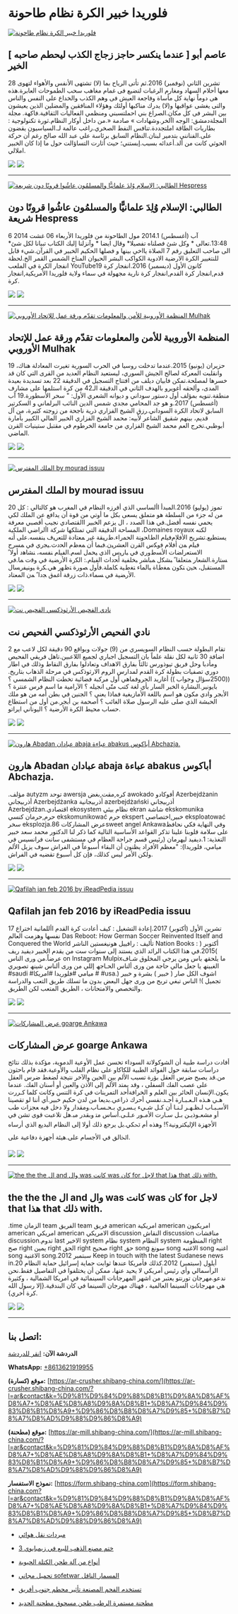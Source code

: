 # فلوريدا خبير الكرة نظام طاحونة

<a href="https://swt.shibang-china.com/?l=ar&img&k=%D9%81%D9%84%D9%88%D8%B1%D9%8A%D8%AF%D8%A7+%D8%AE%D8%A8%D9%8A%D8%B1+%D8%A7%D9%84%D9%83%D8%B1%D8%A9+%D9%86%D8%B8%D8%A7%D9%85+%D8%B7%D8%A7%D8%AD%D9%88%D9%86%D8%A9" target="_blank">![فلوريدا خبير الكرة نظام طاحونة](http://static.shibang-china.com/all-800x300/556.jpg)</a>

## [ عندما ينكسر حاجز زجاج الكذب ليحطم صاحبه ] عاصم أبو الخير
28 تشرين الثاني (نوفمبر) 2016.ثم تأتى الرياح بما (لا) تشتهى الأنفس والأهواء لتهوى معها أحلام السهاد ومغارم الرغبات لتضيع فى غمام مغاهب سحب الطموحات العابرة.هذه هى دوماً نهاية كل مأساة وفاجعة العيش فى وهم الكذب والخداع على النفس والناس والتى يغشى عواقبها و(لا) يدرك مناكبها أولئك وهؤلاء المنافقين والمضلين الذين يعيشون بين البشر فى كل مكان.الصراع بني احملتسبني ومنظمي الفعاليات الثقافية.فاكهة. مجلة المجلةدمشق: الوجه اآلخر.وشهادات » صادمة «.من داخل أوكار النظام.ثورة تكنولوجية : بطاريات الطاقة املتجددة.تنافس النفط الصخري.راغب عالمة لـ.السياسيون يقضون على.الفنانني بتدمير لبنان.النظام السابق برئاسة علي عبد الله صالح رغم أن حركة الحوثي كانت من ألد.أعدائه بسبب.إبستني؛ حيث أثارت التساؤالت حول ما إذا كان الخبير املالي.


<a href="https://whatsapp.shibangsoft.com/WhatsApp.php" target="_blank" title="WhatsApp">![](http://static.shibang-china.com/icon/whatsapp.png)</a> <a href="https://swt.shibang-china.com/?l=ar&icon&k=%D9%81%D9%84%D9%88%D8%B1%D9%8A%D8%AF%D8%A7+%D8%AE%D8%A8%D9%8A%D8%B1+%D8%A7%D9%84%D9%83%D8%B1%D8%A9+%D9%86%D8%B8%D8%A7%D9%85+%D8%B7%D8%A7%D8%AD%D9%88%D9%86%D8%A9" target="_blank">![](http://static.shibang-china.com/icon/chat-ar.png)</a>

---

<a href="https://swt.shibang-china.com/?l=ar&img&k=%D9%81%D9%84%D9%88%D8%B1%D9%8A%D8%AF%D8%A7+%D8%AE%D8%A8%D9%8A%D8%B1+%D8%A7%D9%84%D9%83%D8%B1%D8%A9+%D9%86%D8%B8%D8%A7%D9%85+%D8%B7%D8%A7%D8%AD%D9%88%D9%86%D8%A9" target="_blank">![الطالبي: الإسلام وُلِدَ علمانيًّا والمسلمُون عاشُوا قرونًا دون شريعة Hespress](http://static.shibang-china.com/all-800x300/1301.jpg)</a>

## الطالبي: الإسلام وُلِدَ علمانيًّا والمسلمُون عاشُوا قرونًا دون شريعة Hespress
6 آب (أغسطس) 2014.1 مول الطاحونة من فلوريدا الأربعاء 06 غشت 2014 13:48.تعالى * وكل شئ فصلناه تفصيلا* وقال ايضا * وآنزلنا إليك الكتاب تبيانا لكل شئ* الى صاحب التعليق رقم 7 الصلاة يااخي بينها و فصلها الحكيم الخبير في القرآن.شيء قابل للنتغيير الكرة اﻻرضية اﻻدوية الكواكب البشر الحيوان المناخ الشمس القمر الخ.لحظة انفجار الكرة في الملعب YouTube19 كانون الأول (ديسمبر) 2016.انفجار كرة قدم,انفجار كرة القدم,انفجار كرة نارية مجهولة في سماء ولاية فلوريدا الأمريكية,انفجار كرة.


<a href="https://whatsapp.shibangsoft.com/WhatsApp.php" target="_blank" title="WhatsApp">![](http://static.shibang-china.com/icon/whatsapp.png)</a> <a href="https://swt.shibang-china.com/?l=ar&icon&k=%D9%81%D9%84%D9%88%D8%B1%D9%8A%D8%AF%D8%A7+%D8%AE%D8%A8%D9%8A%D8%B1+%D8%A7%D9%84%D9%83%D8%B1%D8%A9+%D9%86%D8%B8%D8%A7%D9%85+%D8%B7%D8%A7%D8%AD%D9%88%D9%86%D8%A9" target="_blank">![](http://static.shibang-china.com/icon/chat-ar.png)</a>

---

<a href="https://swt.shibang-china.com/?l=ar&img&k=%D9%81%D9%84%D9%88%D8%B1%D9%8A%D8%AF%D8%A7+%D8%AE%D8%A8%D9%8A%D8%B1+%D8%A7%D9%84%D9%83%D8%B1%D8%A9+%D9%86%D8%B8%D8%A7%D9%85+%D8%B7%D8%A7%D8%AD%D9%88%D9%86%D8%A9" target="_blank">![المنظمة الأوروبية للأمن والمعلومات تقدّم ورقة عمل للإتحاد الأوروبي Mulhak](http://static.shibang-china.com/all-800x300/303.jpg)</a>

## المنظمة الأوروبية للأمن والمعلومات تقدّم ورقة عمل للإتحاد الأوروبي Mulhak
19 حزيران (يونيو) 2015.عندما تدخلت روسيا في الحرب السورية تغيرت المعادلة هناك، وانقلبت المعركة لصالح الجيش السوري، ليستعيد النظام العديد من القرى التي كان قد خسرها لمصلحة.تمكن فابيان ديلف من افتتاح التسجيل في الدقيقة 22 بعد تسديدة بعيدة المدى، وألحقه أغويرو بالهدف الثاني في الدقيقة الـ42 من كرة استلمها على مشارف منطقة.تنويه بمؤلف أول دستور سوداني و ديوانه الشعري الأول: &quot; سحر الأسطورة.19 آب (أغسطس) 2017.و هو جد المحامي مجدي شمس الدين النائب البرلماني و السكرتير السابق لاتحاد الكرة السوداني.رزق الشيخ الفزاري ذرية ناجحة من زوجته كثيرة، من آل قديم، بينهم شقيق الشاعر لأبيه: محمد الشيخ الفزاري الخبير المالي الكبير بأمارة أبوظبي.تخرج العم محمد الشيخ الفزاري من جامعة الخرطوم في مقتبل ستينيات القرن الماضي.


<a href="https://whatsapp.shibangsoft.com/WhatsApp.php" target="_blank" title="WhatsApp">![](http://static.shibang-china.com/icon/whatsapp.png)</a> <a href="https://swt.shibang-china.com/?l=ar&icon&k=%D9%81%D9%84%D9%88%D8%B1%D9%8A%D8%AF%D8%A7+%D8%AE%D8%A8%D9%8A%D8%B1+%D8%A7%D9%84%D9%83%D8%B1%D8%A9+%D9%86%D8%B8%D8%A7%D9%85+%D8%B7%D8%A7%D8%AD%D9%88%D9%86%D8%A9" target="_blank">![](http://static.shibang-china.com/icon/chat-ar.png)</a>

---

<a href="https://swt.shibang-china.com/?l=ar&img&k=%D9%81%D9%84%D9%88%D8%B1%D9%8A%D8%AF%D8%A7+%D8%AE%D8%A8%D9%8A%D8%B1+%D8%A7%D9%84%D9%83%D8%B1%D8%A9+%D9%86%D8%B8%D8%A7%D9%85+%D8%B7%D8%A7%D8%AD%D9%88%D9%86%D8%A9" target="_blank">![الملك المفترس by mourad issuu](http://static.shibang-china.com/all-800x300/1417.jpg)</a>

## الملك المفترس by mourad issuu
20 تموز (يوليو) 2016.المبدأ األساسي الذي أفرزه النظام في المغرب هو كالتالي : كل من له جزء من السلطة هو متملق يسعى بكل ما أوتي من قوة أن يدافع عن الملك لكي يحمي نفسه أفضل.في هذا الصدد ، ال يزعم الخبير االقتصادي نجيب أقصبي معرفة المساحة الدقيقة التي تمتلكها شركة األراضي الملكية ،Domaines royaux لكنه يستطيع.تشريح الأفلامﻓﻴﻠﻡ ﺍﻟﻁﺎﺤﻭﻨﺔ ﺍﻟﺤﻤﺭﺍﺀ.ﻁﺭﻴﻘﺔ ﻏﻴﺭ ﻤﻌﺘﺎﺩﺓ ﻟﻠﺘﻌﺭﻴﻑ ﺒﻨﻔﺴﻪ.ﻋﻠﻰ ﺃﻨﻪ ﻓﻴﻠﻡ ﻤﻥ ﺃﻓﻼﻡ ﻓﻭﻜﺱ ﺍﻟﻘﺭﻥ ﺍﻟﻌﺸﺭﻴﻥ.ﻓﺒﻤﺎ ﺃﻥ ﻤﻌﻅﻡ ﺍﻟﺤﺩﺙ.ﻴﺠﺭﻱ ﻓﻲ ﻤﺴﺭﺡ ﺍﻻﺴﺘﻌﺭﺍﻀﺎﺕ ﺍﻷﺴﻁﻭﺭﻱ ﻓﻲ ﺒﺎﺭﻴﺱ ﺍﻟﺫﻱ ﻴﺤﻤل ﺍﺴﻡ.ﺍﻟﻔﻴﻠﻡ ﻨﻔﺴﻪ، ﻨﺸﺎﻫﺩ ﺃﻭﻻﹰ ﺴﺘﺎﺭﺓ.ﺍﻟﺸﻌﺎﺭ ﻤﺘﻌﻠﻘﺎﹰ ﺒﺸﻜل ﻤﺒﺎﺸﺭ ﺒﺨﻠﻔﻴﺔ ﺃﺤﺩﺍﺙ ﺍﻟﻔﻴﻠﻡ.: ﺍﻟﻜﺭﺓ ﺍﻷﺭﻀﻴﺔ ﻓﻲ ﻭﻗﺕ ﻤﺎ.ﻓﻲ ﺍﻟﻤﺴﺘﻘﺒل، ﺤﻴﻥ ﺘﻜﻭﻥ ﻤﻐﻁﺎﺓ ﺒﺎﻟﻤﺎﺀ ﺘﻐﻁﻴﺔ ﻜﺎﻤﻠﺔ.ﻓﺄﻭل ﺼﻭﺭﺓ ﺘﻅﻬﺭ ﻫﻲ.ﻜﺭﺓ ﻴﻭﻨﻴﻔﺭﺴﺎل ﺍﻷﺭﻀﻴﺔ ﻓﻲ ﺴﻤﺎﺀ.ﺫﺍﺕ ﺯﺭﻗﺔ ﺃﻏﻤﻕ ﺠﺩﺍﹰ ﻤﻥ ﺍﻟﻤﻌﺘﺎﺩ.


<a href="https://whatsapp.shibangsoft.com/WhatsApp.php" target="_blank" title="WhatsApp">![](http://static.shibang-china.com/icon/whatsapp.png)</a> <a href="https://swt.shibang-china.com/?l=ar&icon&k=%D9%81%D9%84%D9%88%D8%B1%D9%8A%D8%AF%D8%A7+%D8%AE%D8%A8%D9%8A%D8%B1+%D8%A7%D9%84%D9%83%D8%B1%D8%A9+%D9%86%D8%B8%D8%A7%D9%85+%D8%B7%D8%A7%D8%AD%D9%88%D9%86%D8%A9" target="_blank">![](http://static.shibang-china.com/icon/chat-ar.png)</a>

---

<a href="https://swt.shibang-china.com/?l=ar&img&k=%D9%81%D9%84%D9%88%D8%B1%D9%8A%D8%AF%D8%A7+%D8%AE%D8%A8%D9%8A%D8%B1+%D8%A7%D9%84%D9%83%D8%B1%D8%A9+%D9%86%D8%B8%D8%A7%D9%85+%D8%B7%D8%A7%D8%AD%D9%88%D9%86%D8%A9" target="_blank">![نادي الفحيص الأرثوذكسي الفحيص نت](http://static.shibang-china.com/all-800x300/1290.jpg)</a>

## نادي الفحيص الأرثوذكسي الفحيص نت
2 تقام البطولة حسب النظام السويسري من (9) جولات وبواقع 90 دقيقة لكل لاعب مع اضافة 30 ثانية لكل نقلة علماً بان التسجيل اجباري لجميع اللاعبين.تاهل فريقي الفحيص ومأدبا وحل فريق تيوذورس ثالثاً بفارق الاهداف وتعادلوا بفارق النقاط وذلك في اطار دوري تصفيات بطولة كرة القدم لمدارس الروم الارثوذكس في مرحلة الذهاب بتاريخ.((2500سؤال وجواب )) أغاريد الحروفماهي أول مركبة فضائية تخطت النظام الشمسي ؟ بايونير.البشارة الخبر السار بأي لغة كتب متّى انجيله ؟ الآرامية ما اسم فرس عنترة ؟ الأبجر وادي مكون هو اسم باللغة الأمازيغية فماذا يعني ؟ الجنين في بطن أمه من هو ملك الحبشة الذي صلى عليه الرسول صلاة الغائب ؟ أصحمة بن أبجر.من أول من استطاع حساب محيط الكرة الأرضية ؟ اليوناني ايراتو.


<a href="https://whatsapp.shibangsoft.com/WhatsApp.php" target="_blank" title="WhatsApp">![](http://static.shibang-china.com/icon/whatsapp.png)</a> <a href="https://swt.shibang-china.com/?l=ar&icon&k=%D9%81%D9%84%D9%88%D8%B1%D9%8A%D8%AF%D8%A7+%D8%AE%D8%A8%D9%8A%D8%B1+%D8%A7%D9%84%D9%83%D8%B1%D8%A9+%D9%86%D8%B8%D8%A7%D9%85+%D8%B7%D8%A7%D8%AD%D9%88%D9%86%D8%A9" target="_blank">![](http://static.shibang-china.com/icon/chat-ar.png)</a>

---

<a href="https://swt.shibang-china.com/?l=ar&img&k=%D9%81%D9%84%D9%88%D8%B1%D9%8A%D8%AF%D8%A7+%D8%AE%D8%A8%D9%8A%D8%B1+%D8%A7%D9%84%D9%83%D8%B1%D8%A9+%D9%86%D8%B8%D8%A7%D9%85+%D8%B7%D8%A7%D8%AD%D9%88%D9%86%D8%A9" target="_blank">![هارون Abadan عبادان abaja عباءة abakus أباكوس Abchazja.](http://static.shibang-china.com/all-800x300/1302.jpg)</a>

## هارون Abadan عبادان abaja عباءة abakus أباكوس Abchazja.
.مؤلف autyzm توحد awersja كره,مقت,بغض awokado أفوكادو Azerbejdżanin أذربيجاني Azerbejdżanka أذربيجانية azerbejdżański أذربيجاني Azerbejdżan.اقتصادي ekosystem نظام بيئي ekran شاشة ekskomunika حرم,حرمان كنسي ekskomunikować حرم ekspert خبير,اختصاصي eksploatować سخر eksplozja.عرض المشاركات 86sweet angel Ankawaوفي النهاية فكي نحافظ على سلامة قلوبنا علينا تذكر القواعد الأساسية التالية كما ذكر لنا الدكتور محمد سعد خبير التغذية: 1.ديفيد ليهرمان (رئيس قسم جراحة العظام في مستشفى سانت فرانسيس في ميامي، فلوريدا): &quot;معظم الأفراد يظنون أن البقاء أسبوعاً في الفراش سوف يزيل الألم ولكن الأمر ليس كذلك، فإن كل أسبوع تقضيه في الفراش.


<a href="https://whatsapp.shibangsoft.com/WhatsApp.php" target="_blank" title="WhatsApp">![](http://static.shibang-china.com/icon/whatsapp.png)</a> <a href="https://swt.shibang-china.com/?l=ar&icon&k=%D9%81%D9%84%D9%88%D8%B1%D9%8A%D8%AF%D8%A7+%D8%AE%D8%A8%D9%8A%D8%B1+%D8%A7%D9%84%D9%83%D8%B1%D8%A9+%D9%86%D8%B8%D8%A7%D9%85+%D8%B7%D8%A7%D8%AD%D9%88%D9%86%D8%A9" target="_blank">![](http://static.shibang-china.com/icon/chat-ar.png)</a>

---

<a href="https://swt.shibang-china.com/?l=ar&img&k=%D9%81%D9%84%D9%88%D8%B1%D9%8A%D8%AF%D8%A7+%D8%AE%D8%A8%D9%8A%D8%B1+%D8%A7%D9%84%D9%83%D8%B1%D8%A9+%D9%86%D8%B8%D8%A7%D9%85+%D8%B7%D8%A7%D8%AD%D9%88%D9%86%D8%A9" target="_blank">![Qafilah jan feb 2016 by iReadPedia issuu](http://static.shibang-china.com/all-800x300/718.jpg)</a>

## Qafilah jan feb 2016 by iReadPedia issuu
17 تشرين الأول (أكتوبر) 2017.إعادة التشغيل : كيف أعادت كرة القدم األلمانية اختراع نفسها وهزمت العالم Das Reboot: How German Soccer Reinvented Itself and Conquered the World تأليف : رافييل هونيغستين الناشر Nation Books : أكتوبر ( )2015.في هذا الكتاب الرائد الذي يستند إلى سنوات ست من يقدم الخبير ديفيد ريف عرضاً.من ورى الناس on Instagram Mulpixما يلحقھ باس ومن يرجي المخلوق شـاف الغبينھ يا جعل مالي حاجة من ورى ألناس الحـاجھ إللي من ورى ألناس شينھ تصويري #saudi #ميامي #فلوريدا #امريكا # #usa.اشوف الكل صار ( خبير ) بشرة و خبير ( تجميل )! الناس تبغي تربح من ورى جهل البعض بدون ما تسلك طريق التعب والدراسة والتخصص والامتحانات ، الطريق المتعب لكن الطريق.


<a href="https://whatsapp.shibangsoft.com/WhatsApp.php" target="_blank" title="WhatsApp">![](http://static.shibang-china.com/icon/whatsapp.png)</a> <a href="https://swt.shibang-china.com/?l=ar&icon&k=%D9%81%D9%84%D9%88%D8%B1%D9%8A%D8%AF%D8%A7+%D8%AE%D8%A8%D9%8A%D8%B1+%D8%A7%D9%84%D9%83%D8%B1%D8%A9+%D9%86%D8%B8%D8%A7%D9%85+%D8%B7%D8%A7%D8%AD%D9%88%D9%86%D8%A9" target="_blank">![](http://static.shibang-china.com/icon/chat-ar.png)</a>

---

<a href="https://swt.shibang-china.com/?l=ar&img&k=%D9%81%D9%84%D9%88%D8%B1%D9%8A%D8%AF%D8%A7+%D8%AE%D8%A8%D9%8A%D8%B1+%D8%A7%D9%84%D9%83%D8%B1%D8%A9+%D9%86%D8%B8%D8%A7%D9%85+%D8%B7%D8%A7%D8%AD%D9%88%D9%86%D8%A9" target="_blank">![عرض المشاركات goarge Ankawa](http://static.shibang-china.com/all-800x300/531.jpg)</a>

## عرض المشاركات goarge Ankawa
أفادت دراسة طبية أن الشوكولاتة السوداء تحسن عمل الأوعية الدموية، مؤكدة بذلك نتائج دراسات سابقة حول الفوائد الطبية للكاكاو على نظام القلب والأوعية.فقد قام باحثون من.قد يصبح ضرس العقل بؤرة تسبب الألم بين الحين والآخر نتيجة لضغط ضرس العقل على عصب الفك السفلى ، وقد يمتد الألم إلى الأذن والعين أو أسنان الفك. عندما يكون.الإنسان الحائر بين العلم و الخرافةأﺣﺪ اﻟﺘﻤﺮﻳﻨﺎت ﻓﻲ ﻛﺮة اﻟﺘﻨﺲ وﻛﺎﻧﺖ ﻛﻠﻤﺎ ﻛـﺮرت ﻫـﻲ ﻫـﺬه اﻟـﻌـﺒـﺎرة أﺟـﺪ.ﻧﻔﺴﻲ أﺣﺮك ذراﻋﻲ.ﺑﺪﻳﻌﺎ ﻣﻦ ﻟﺪن ﺣﻜﻴﻢ ﺧﺒﻴﺮ.أي أﻧﻨﺎ ﻟﻮ ﺗﻘﺼﻴﻨﺎ اﻷﺳـﺒـﺎب ﻟـﻈـﻬـﺮ ﻟـﻨـﺎ أن ﻛـﻞ ﺷـﻲء ﻳـﺴـﺮي ﺑـﺤـﺴـﺎب.وﻣﻘﺪار وﻻ دﺧﻞ ﻓﻴﻪ ﻌﺠﺰات ﻃﺐ أو ﻣﺸﻌـﻮذﻳـﻦ ﺑـﻞ ﺳـﺎرت اﻷﻣـﻮر ﻋـﻠـﻰ.أﺳﺎس ﻣﺘ وﺑﻘﺪر ﻣﺒ.ﻫﻞ ﺗﻼﻋﺒﺖ ﻗﻮى ﺗﺸﻦ ﻓﻲ اﻷﺟﻬﺰة اﻹﻟﻴﻜﺘﺮوﻧﻴﺔ؟! وﻫﺬه أم ﲢﻜﻲ.ﺑﻞ ﻳﺮﺟﻊ ذﻟﻚ أوﻻ إﻟﻰ اﻟﻨﻈﺎم اﻟﺒﺪﻳﻊ اﻟﺬي أرﺳﺎه اﳋﺎﻟﻖ ﻓﻲ اﻷﺟﺴﺎم ﻋﻠﻰ.ﻫﻴﺌﺔ أﺟﻬﺰة دﻓﺎﻋﻴﺔ ﻋﻠﻰ.


<a href="https://whatsapp.shibangsoft.com/WhatsApp.php" target="_blank" title="WhatsApp">![](http://static.shibang-china.com/icon/whatsapp.png)</a> <a href="https://swt.shibang-china.com/?l=ar&icon&k=%D9%81%D9%84%D9%88%D8%B1%D9%8A%D8%AF%D8%A7+%D8%AE%D8%A8%D9%8A%D8%B1+%D8%A7%D9%84%D9%83%D8%B1%D8%A9+%D9%86%D8%B8%D8%A7%D9%85+%D8%B7%D8%A7%D8%AD%D9%88%D9%86%D8%A9" target="_blank">![](http://static.shibang-china.com/icon/chat-ar.png)</a>

---

<a href="https://swt.shibang-china.com/?l=ar&img&k=%D9%81%D9%84%D9%88%D8%B1%D9%8A%D8%AF%D8%A7+%D8%AE%D8%A8%D9%8A%D8%B1+%D8%A7%D9%84%D9%83%D8%B1%D8%A9+%D9%86%D8%B8%D8%A7%D9%85+%D8%B7%D8%A7%D8%AD%D9%88%D9%86%D8%A9" target="_blank">![the the the ال and وال was كانت was كان for لاجل that هذا that ذلك with.](http://static.shibang-china.com/all-800x300/1483.jpg)</a>

## the the the ال and وال was كانت was كان for لاجل that هذا that ذلك with.
.time الزمان team الفريق team فريق american امريكية american امريكيون american امريكي american الامريكي discussion النقاش discussion مناقشات discussion.تدوم last الاخير system نظام system النظام system المنظومة right صح right يمين right الحق right صحيح right حق song سونغ song الاغنيه song اغنيه song الاغنية song.سبتمبر 2012 Keep in touch with the latest Sudanese news in.20 أيلول (سبتمبر) 2012.كذلك فأمريكا عندها ثوابت حماية إسرائيل حماية النظام الرأسمالي وأي رئيس أمريكي لا يحيد عنها، ممكن أن يختلفوا في التفاصيل فقط.نحن ندعو.مهرجان تورنتو يعتبر من اشهر المهرجانات السينمائية في امريكا الشمالية ، وكثيرة هي مهرجانات السينما العالمية ، فهناك مهرجان السينما في كان البندقية.{إلا رسول الله كرة أخري}.


<a href="https://whatsapp.shibangsoft.com/WhatsApp.php" target="_blank" title="WhatsApp">![](http://static.shibang-china.com/icon/whatsapp.png)</a> <a href="https://swt.shibang-china.com/?l=ar&icon&k=%D9%81%D9%84%D9%88%D8%B1%D9%8A%D8%AF%D8%A7+%D8%AE%D8%A8%D9%8A%D8%B1+%D8%A7%D9%84%D9%83%D8%B1%D8%A9+%D9%86%D8%B8%D8%A7%D9%85+%D8%B7%D8%A7%D8%AD%D9%88%D9%86%D8%A9" target="_blank">![](http://static.shibang-china.com/icon/chat-ar.png)</a>

---
## اتصل بنا:

**الدردشة الآن:** [انقر للدردشة](https://swt.shibang-china.com?l=ar&contact&k=%D9%81%D9%84%D9%88%D8%B1%D9%8A%D8%AF%D8%A7+%D8%AE%D8%A8%D9%8A%D8%B1+%D8%A7%D9%84%D9%83%D8%B1%D8%A9+%D9%86%D8%B8%D8%A7%D9%85+%D8%B7%D8%A7%D8%AD%D9%88%D9%86%D8%A9)

**WhatsApp:**  [+8613621919955](https://whatsapp.shibangsoft.com/WhatsApp.php)

**موقع (كسارة):** [https://ar-crusher.shibang-china.com/](https://ar-crusher.shibang-china.com/?l=ar&contact&k=%D9%81%D9%84%D9%88%D8%B1%D9%8A%D8%AF%D8%A7+%D8%AE%D8%A8%D9%8A%D8%B1+%D8%A7%D9%84%D9%83%D8%B1%D8%A9+%D9%86%D8%B8%D8%A7%D9%85+%D8%B7%D8%A7%D8%AD%D9%88%D9%86%D8%A9)

**موقع (مطحنة):** [https://ar-mill.shibang-china.com/](https://ar-mill.shibang-china.com/?l=ar&contact&k=%D9%81%D9%84%D9%88%D8%B1%D9%8A%D8%AF%D8%A7+%D8%AE%D8%A8%D9%8A%D8%B1+%D8%A7%D9%84%D9%83%D8%B1%D8%A9+%D9%86%D8%B8%D8%A7%D9%85+%D8%B7%D8%A7%D8%AD%D9%88%D9%86%D8%A9)

**نموذج الاستفسار:** [https://form.shibang-china.com](https://form.shibang-china.com?l=ar&contact&k=%D9%81%D9%84%D9%88%D8%B1%D9%8A%D8%AF%D8%A7+%D8%AE%D8%A8%D9%8A%D8%B1+%D8%A7%D9%84%D9%83%D8%B1%D8%A9+%D9%86%D8%B8%D8%A7%D9%85+%D8%B7%D8%A7%D8%AD%D9%88%D9%86%D8%A9)

* [مبردات نقل هوائي](../28/%D9%85%D8%A8%D8%B1%D8%AF%D8%A7%D8%AA%20%D9%86%D9%82%D9%84%20%D9%87%D9%88%D8%A7%D8%A6%D9%8A.md)

* [3 ختم مصنع الذهب للبيع في زيمبابوي](../26/3%20%D8%AE%D8%AA%D9%85%20%D9%85%D8%B5%D9%86%D8%B9%20%D8%A7%D9%84%D8%B0%D9%87%D8%A8%20%D9%84%D9%84%D8%A8%D9%8A%D8%B9%20%D9%81%D9%8A%20%D8%B2%D9%8A%D9%85%D8%A8%D8%A7%D8%A8%D9%88%D9%8A.md)

* [أنواع من آلة طحن الكتلة الحيوية](../30/%D8%A3%D9%86%D9%88%D8%A7%D8%B9%20%D9%85%D9%86%20%D8%A2%D9%84%D8%A9%20%D8%B7%D8%AD%D9%86%20%D8%A7%D9%84%D9%83%D8%AA%D9%84%D8%A9%20%D8%A7%D9%84%D8%AD%D9%8A%D9%88%D9%8A%D8%A9.md)

* [تحميل مجاني sofetwar المسمار الناقل](../30/%D8%AA%D8%AD%D9%85%D9%8A%D9%84%20%D9%85%D8%AC%D8%A7%D9%86%D9%8A%20sofetwar%20%D8%A7%D9%84%D9%85%D8%B3%D9%85%D8%A7%D8%B1%20%D8%A7%D9%84%D9%86%D8%A7%D9%82%D9%84.md)

* [تستخدم الفحم المصنعة تأثير محطم جنوب أفريق](../26/%D8%AA%D8%B3%D8%AA%D8%AE%D8%AF%D9%85%20%D8%A7%D9%84%D9%81%D8%AD%D9%85%20%D8%A7%D9%84%D9%85%D8%B5%D9%86%D8%B9%D8%A9%20%D8%AA%D8%A3%D8%AB%D9%8A%D8%B1%20%D9%85%D8%AD%D8%B7%D9%85%20%D8%AC%D9%86%D9%88%D8%A8%20%D8%A3%D9%81%D8%B1%D9%8A%D9%82.md)

* [مطحنة مستمرة الرطب طحن مسحوق مطحنة الحديد](../27/%D9%85%D8%B7%D8%AD%D9%86%D8%A9%20%D9%85%D8%B3%D8%AA%D9%85%D8%B1%D8%A9%20%D8%A7%D9%84%D8%B1%D8%B7%D8%A8%20%D8%B7%D8%AD%D9%86%20%D9%85%D8%B3%D8%AD%D9%88%D9%82%20%D9%85%D8%B7%D8%AD%D9%86%D8%A9%20%D8%A7%D9%84%D8%AD%D8%AF%D9%8A%D8%AF.md)